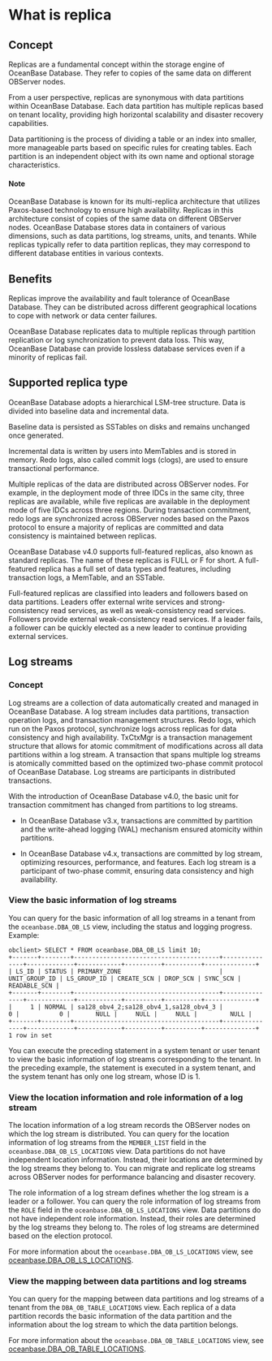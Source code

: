 # What is replica

## Concept

Replicas are a fundamental concept within the storage engine of OceanBase Database. They refer to copies of the same data on different OBServer nodes.

From a user perspective, replicas are synonymous with data partitions within OceanBase Database. Each data partition has multiple replicas based on tenant locality, providing high horizontal scalability and disaster recovery capabilities.

Data partitioning is the process of dividing a table or an index into smaller, more manageable parts based on specific rules for creating tables. Each partition is an independent object with its own name and optional storage characteristics.

<main id="notice" type='explain'>
    <h4>Note</h4>
    <p>OceanBase Database is known for its multi-replica architecture that utilizes Paxos-based technology to ensure high availability. Replicas in this architecture consist of copies of the same data on different OBServer nodes. OceanBase Database stores data in containers of various dimensions, such as data partitions, log streams, units, and tenants. While replicas typically refer to data partition replicas, they may correspond to different database entities in various contexts.</p>
</main>

## Benefits

Replicas improve the availability and fault tolerance of OceanBase Database. They can be distributed across different geographical locations to cope with network or data center failures. 

OceanBase Database replicates data to multiple replicas through partition replication or log synchronization to prevent data loss. This way, OceanBase Database can provide lossless database services even if a minority of replicas fail. 

## Supported replica type

OceanBase Database adopts a hierarchical LSM-tree structure. Data is divided into baseline data and incremental data. 

Baseline data is persisted as SSTables on disks and remains unchanged once generated. 

Incremental data is written by users into MemTables and is stored in memory. Redo logs, also called commit logs (clogs), are used to ensure transactional performance. 

Multiple replicas of the data are distributed across OBServer nodes. For example, in the deployment mode of three IDCs in the same city, three replicas are available, while five replicas are available in the deployment mode of five IDCs across three regions. During transaction commitment, redo logs are synchronized across OBServer nodes based on the Paxos protocol to ensure a majority of replicas are committed and data consistency is maintained between replicas.

OceanBase Database v4.0 supports full-featured replicas, also known as standard replicas. The name of these replicas is FULL or F for short. A full-featured replica has a full set of data types and features, including transaction logs, a MemTable, and an SSTable. 

Full-featured replicas are classified into leaders and followers based on data partitions. Leaders offer external write services and strong-consistency read services, as well as weak-consistency read services. Followers provide external weak-consistency read services. If a leader fails, a follower can be quickly elected as a new leader to continue providing external services. 

## Log streams

### Concept

Log streams are a collection of data automatically created and managed in OceanBase Database. A log stream includes data partitions, transaction operation logs, and transaction management structures. Redo logs, which run on the Paxos protocol, synchronize logs across replicas for data consistency and high availability. TxCtxMgr is a transaction management structure that allows for atomic commitment of modifications across all data partitions within a log stream. A transaction that spans multiple log streams is atomically committed based on the optimized two-phase commit protocol of OceanBase Database. Log streams are participants in distributed transactions. 

<!-- ![Log stream](https://obbusiness-private.oss-cn-shanghai.aliyuncs.com/doc/img/observer-enterprise/V4.0.0/easy-of-use/manage/replica-management/replica-fine-granularity/log-stream.png) -->

With the introduction of OceanBase Database v4.0, the basic unit for transaction commitment has changed from partitions to log streams.

* In OceanBase Database v3.x, transactions are committed by partition and the write-ahead logging (WAL) mechanism ensured atomicity within partitions. 

* In OceanBase Database v4.x, transactions are committed by log stream, optimizing resources, performance, and features. Each log stream is a participant of two-phase commit, ensuring data consistency and high availability. 

### View the basic information of log streams

You can query for the basic information of all log streams in a tenant from the `oceanbase.DBA_OB_LS` view, including the status and logging progress. Example:

```shell
obclient> SELECT * FROM oceanbase.DBA_OB_LS limit 10;
+-------+--------+----------------------------------------+---------------+-------------+------------+----------+----------+--------------+
| LS_ID | STATUS | PRIMARY_ZONE                           | UNIT_GROUP_ID | LS_GROUP_ID | CREATE_SCN | DROP_SCN | SYNC_SCN | READABLE_SCN |
+-------+--------+----------------------------------------+---------------+-------------+------------+----------+----------+--------------+
|     1 | NORMAL | sa128_obv4_2;sa128_obv4_1,sa128_obv4_3 |             0 |           0 |       NULL |     NULL |     NULL |         NULL |
+-------+--------+----------------------------------------+---------------+-------------+------------+----------+----------+--------------+
1 row in set
```

You can execute the preceding statement in a system tenant or user tenant to view the basic information of log streams corresponding to the tenant. In the preceding example, the statement is executed in a system tenant, and the system tenant has only one log stream, whose ID is 1. 

### View the location information and role information of a log stream

The location information of a log stream records the OBServer nodes on which the log stream is distributed. You can query for the location information of log streams from the `MEMBER_LIST` field in the `oceanbase.DBA_OB_LS_LOCATIONS` view. Data partitions do not have independent location information. Instead, their locations are determined by the  log streams they belong to. You can migrate and replicate log streams across OBServer nodes for performance balancing and disaster recovery. 

The role information of a log stream defines whether the log stream is a leader or a follower. You can query the role information of log streams from the `ROLE` field in the `oceanbase.DBA_OB_LS_LOCATIONS` view. Data partitions do not have independent role information. Instead, their roles are determined by the log streams they belong to. The roles of log streams are determined based on the election protocol. 

For more information about the `oceanbase.DBA_OB_LS_LOCATIONS` view, see [oceanbase.DBA_OB_LS_LOCATIONS](../../7.reference/5.system-reference/4.system-overview-of-mysql-mode/2.dictionary-view-of-mysql-mode/44.oceanbase-dba_ob_ls_locations-of-mysql-mode.md).

### View the mapping between data partitions and log streams

You can query for the mapping between data partitions and log streams of a tenant from the `DBA_OB_TABLE_LOCATIONS` view. Each replica of a data partition records the basic information of the data partition and the information about the log stream to which the data partition belongs. 

For more information about the `oceanbase.DBA_OB_TABLE_LOCATIONS` view, see [oceanbase.DBA_OB_TABLE_LOCATIONS](../../7.reference/5.system-reference/4.system-overview-of-mysql-mode/2.dictionary-view-of-mysql-mode/178.oceanbase-dba_ob_table_locations-of-mysql-mode.md).